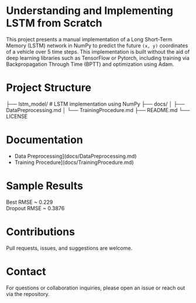 # Understanding and Implementing LSTM from Scratch
This project presents a manual implementation of a Long Short-Term Memory (LSTM) network in NumPy to predict the future `(x, y)` coordinates of a vehicle over 5 time steps.
This implementation is built without the aid of deep learning libraries such as TensorFlow or Pytorch, including training via Backpropagation Through Time (BPTT) and optimization using Adam.

# Project Structure
├── lstm_model/ # LSTM implementation using NumPy
├── docs/
│ ├── DataPreprocessing.md
│ └── TrainingProcedure.md
├── README.md
└── LICENSE

# Documentation
- Data Preprocessing](docs/DataPreprocessing.md)  
- Training Procedure](docs/TrainingProcedure.md)

# Sample Results
 Best RMSE ~ 0.229   
 Dropout RMSE ~ 0.3876  

# Contributions
Pull requests, issues, and suggestions are welcome.

# Contact
For questions or collaboration inquiries, please open an issue or reach out via the repository.


